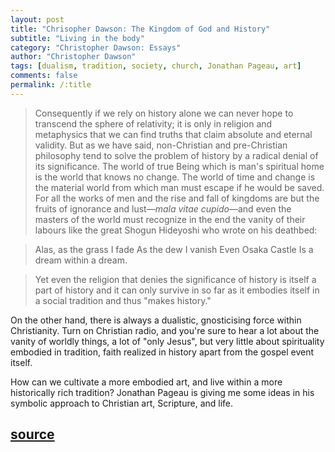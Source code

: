 ```yaml
---
layout: post
title: "Chrisopher Dawson: The Kingdom of God and History"
subtitle: "Living in the body"
category: "Christopher Dawson: Essays"
author: "Christopher Dawson"
tags: [dualism, tradition, society, church, Jonathan Pageau, art]
comments: false
permalink: /:title
---
```


> Consequently if we rely on history alone we can never hope to transcend the sphere of relativity; it is only in religion and metaphysics that we can find truths that claim absolute and eternal validity. But as we have said, non-Christian and pre-Christian philosophy tend to solve the problem of history by a radical denial of its significance. The world of true Being which is man's spiritual home is the world that knows no change. The world of time and change is the material world from which man must escape if he would be saved. For all the works of men and the rise and fall of kingdoms are but the fruits of ignorance and lust—*mala vitae cupido*—and even the masters of the world must recognize in the end the vanity of their labours like the great Shogun Hideyoshi who wrote on his deathbed:

> Alas, as the grass I fade 
As the dew I vanish 
Even Osaka Castle 
Is a dream within a dream. 

> Yet even the religion that denies the significance of history is itself a part of history and it can only survive in so far as it embodies itself in a social tradition and thus "makes history."

On the other hand, there is always a dualistic, gnosticising force within Christianity. Turn on Christian radio, and you're sure to hear a lot about the vanity of worldly things, a lot of "only Jesus", but very little about spirituality embodied in tradition, faith realized in history apart from the gospel event itself.

How can we cultivate a more embodied art, and live within a more historically rich tradition? Jonathan Pageau is giving me some ideas in his symbolic approach to Christian art, Scripture, and life.

<h2 class="post-source"><a href="https://archive.org/stream/ChristianityAndCultureSelectionsFromTheWritingsOfChristopherDawson_989/dawsonChristianityAndCulture-SelectionsFromChristopherDawson#page/n88/mode/1up"><i class="fas fa-book" aria-hidden="true"></i> source</a></h2>
